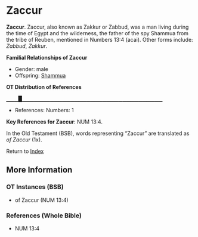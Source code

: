 # Zaccur
**Zaccur**. 
Zaccur, also known as Zakkur or Zabbud, was a man living during the time of Egypt and the wilderness, the father of the spy Shammua from the tribe of Reuben, mentioned in Numbers 13:4 (acai). 
Other forms include: 
*Zabbud*, *Zakkur*. 




**Familial Relationships of Zaccur**


* Gender: male
* Offspring: [Shammua](Shammua.md)


**OT Distribution of References**

▁▁▁█▁▁▁▁▁▁▁▁▁▁▁▁▁▁▁▁▁▁▁▁▁▁▁▁▁▁▁▁▁▁▁▁▁▁▁
* References: Numbers: 1



**Key References for Zaccur**: 
NUM 13:4. 


In the Old Testament (BSB), words representing “Zaccur” are translated as 
*of Zaccur* (1x). 




Return to [Index](00-Index.md)

## More Information

### OT Instances (BSB)

* of Zaccur (NUM 13:4)



### References (Whole Bible)

* NUM 13:4



